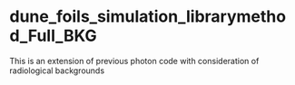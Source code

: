 # dune_foils_simulation_librarymethod_Full_BKG
This is an extension of previous photon code with consideration of radiological backgrounds
